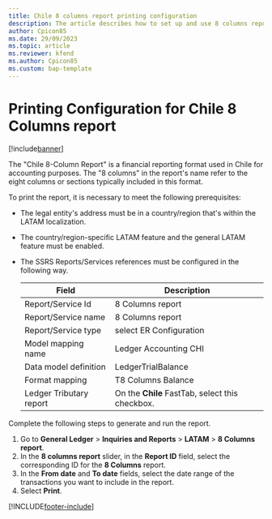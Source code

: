 ```yaml
---
title: Chile 8 columns report printing configuration
description: The article describes how to set up and use 8 columns report
author: Cpicon85 
ms.date: 29/09/2023 
ms.topic: article
ms.reviewer: kfend
ms.author: Cpicon85 
ms.custom: bap-template
---
```


# Printing Configuration for Chile 8 Columns report

[!include[banner](../../includes/banner.md)]

The "Chile 8-Column Report" is a financial reporting format used in Chile for accounting purposes. 
The "8 columns" in the report's name refer to the eight columns or sections typically included in this format.


To print the report, it is necessary to meet the following prerequisites:

- The legal entity's address must be in a country/region that's within the LATAM localization.
- The country/region-specific LATAM feature and the general LATAM feature must be enabled.
- The SSRS Reports/Services references must be configured in the following way.
  
  | Field  | Description |
  |--------|---------------|
  | Report/Service Id | 8 Columns report |
  | Report/Service name | 8 Columns report |
  | Report/Service type | select ER Configuration |
  | Model mapping name | Ledger Accounting CHI |
  | Data model definition | LedgerTrialBalance |
  | Format mapping | T8 Columns Balance |
  | Ledger Tributary report | On the **Chile** FastTab, select this checkbox. |


Complete the following steps to generate and run the report. 

1. Go to **General Ledger** > **Inquiries and Reports** > **LATAM** > **8 Columns report**.
2. In the **8 columns report** slider, in the **Report ID** field, select the corresponding ID for the **8 Columns** report.
3. In the **From date** and **To date** fields, select the date range of the transactions you want to include in the report.
4. Select **Print**.






[!INCLUDE[footer-include](../../../includes/footer-banner.md)]
